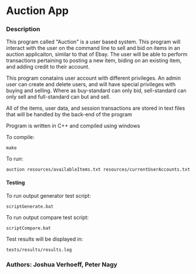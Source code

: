 # Auction App

### Description

This program called "Auction" is a user based system. This program will interact with the user on the command line to sell and bid on items in an auction applicaiton, similar to that of Ebay. The user will be able to perform transactions pertaining to posting a new item, biding on an existing item, and adding credit to their account.

This program conatains user account with different privileges. An admin user can create and delete users, and will have special privileges with buying and selling. Where as buy-standard can only bid, sell-standard can only sell and full-standard can but and sell.

All of the items, user data, and session transactions are stored in text files that will be handled by the back-end of the program

Program is written in C++ and compiled using windows

To compile:

```batch
make
```

To run:

```batch
auction resources/availableItems.txt resources/currentUserAccounts.txt
```

#### Testing

To run output generator test script:

```batch
scriptGenerate.bat
```

To run output compare test script:

```batch
scriptCompare.bat
```

Test results will be displayed in:

```batch
tests/results/results.log
```

### Authors: Joshua Verhoeff, Peter Nagy
